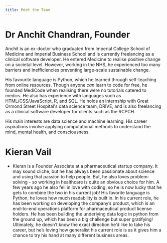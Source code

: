 ```yaml
---
title: Meet the Team
---
```


# Dr Anchit Chandran, Founder

Anchit is an ex-doctor who graduated from Imperial College School of Medicine and Imperial Business School and is currently freelancing as a clinical software developer. He entered  Medicine to realise positive change on a societal level. However, working in the NHS, he experienced too many barriers and inefficiencies preventing large-scale sustainable change. 

His favourite language is Python, which he learned through self-teaching from online resources. Though anyone *can* learn to code for free, he founded MediCode when realising there were no tutorials catered to medics. He also has experience with languages such as HTML/CSS/JavaScript, R, and SQL. He holds an internship with Great Ormond Street Hospital's data science team, DRIVE, and is also freelancing as a clinical software developer for clients such as the RCPCH.

His main interests are data science and machine learning. His career aspirations involve applying computational methods to understand the mind, mental health, and consciousness.

# Kieran Vail

- Kieran is a Founder Associate at a pharmaceutical startup company. It may sound cliche, but he has always been passionate about science and using that passion to help people. But, he also loves problem-solving - so working in healthcare is quite an obvious choice for him. A few years ago he also fell in love with coding, so he is now lucky that he gets to combine the two in his current job! His favorite language is Python, he loves how much readability is built in. In his current role, he has been working on developing the company’s product, which is an end-to-end operations platform for pharmaceutical product license holders. He has been building the underlying data logic in python from the ground up, which has been a big challenge but super gratifying! Ultimately, he doesn’t know the exact direction he’d like to take his career, but he’s loving how generalist his current role is as it gives him a chance to try his hand at many different business areas.